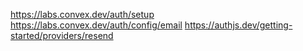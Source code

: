 https://labs.convex.dev/auth/setup
https://labs.convex.dev/auth/config/email
https://authjs.dev/getting-started/providers/resend
